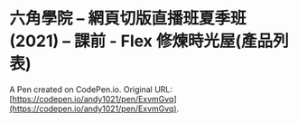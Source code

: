 # 六角學院 – 網頁切版直播班夏季班(2021) – 課前 - Flex 修煉時光屋(產品列表)

A Pen created on CodePen.io. Original URL: [https://codepen.io/andy1021/pen/ExvmGvq](https://codepen.io/andy1021/pen/ExvmGvq).


